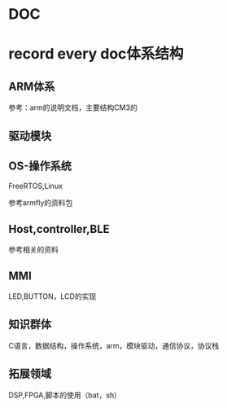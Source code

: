# DOC
# record every doc体系结构


## ARM体系

参考：arm的说明文档，主要结构CM3的

## 驱动模块



## OS-操作系统

FreeRTOS,Linux

参考armfly的资料包



## Host,controller,BLE

参考相关的资料



## MMI

LED,BUTTON，LCD的实现



## 知识群体

C语言，数据结构，操作系统，arm，模块驱动，通信协议，协议栈



## 拓展领域

DSP,FPGA,脚本的使用（bat，sh）

